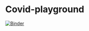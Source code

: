 # Covid-playground
[![Binder](https://mybinder.org/badge_logo.svg)](https://mybinder.org/v2/gh/astefansgithub/Covid-datacrunching/master?filepath=Covid19-Datacrunch.ipynb)

